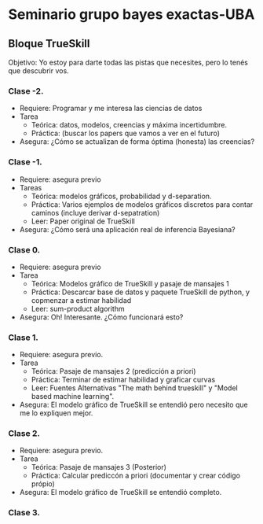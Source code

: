 # Seminario grupo bayes exactas-UBA 

## Bloque TrueSkill

Objetivo: Yo estoy para darte todas las pistas que necesites, pero lo tenés que descubrir vos.

### Clase -2.

- Requiere: Programar y me interesa las ciencias de datos
- Tarea
    - Teórica: datos, modelos, creencias y máxima incertidumbre.
    - Práctica: (buscar los papers que vamos a ver en el futuro)
- Asegura: ¿Cómo se actualizan de forma óptima (honesta) las creencias?

### Clase -1.

- Requiere: asegura previo
- Tareas
    - Teórica: modelos gráficos, probabilidad y d-separation.
    - Práctica: Varios ejemplos de modelos gráficos discretos para contar caminos (incluye derivar d-sepatration)
    - Leer: Paper original de TrueSkill
- Asegura: ¿Cómo será una aplicación real de inferencia Bayesiana?

### Clase 0.

- Requiere: asegura previo
- Tarea
    - Teórica: Modelos gráfico de TrueSkill y pasaje de mansajes 1
    - Práctica: Descarcar base de datos y paquete TrueSkill de python, y copmenzar a estimar habilidad
    - Leer: sum-product algorithm
- Asegura: Oh! Interesante. ¿Cómo funcionará esto?

### Clase 1.

- Requiere: asegura previo.
- Tarea
    - Teórica: Pasaje de mansajes 2 (predicción a priori)
    - Práctica: Terminar de estimar habilidad y graficar curvas
    - Leer: Fuentes Alternativas "The math behind trueskill" y "Model based machine learning".
- Asegura: El modelo gráfico de TrueSkill se entendió pero necesito que me lo expliquen mejor.

### Clase 2.

- Requiere: asegura previo.
- Tarea
    - Teórica: Pasaje de mansajes 3 (Posterior)
    - Práctica: Calcular prediccón a priori (documentar y crear código própio)
- Asegura: El modelo gráfico de TrueSkill se entendió completo.

### Clase 3. 





